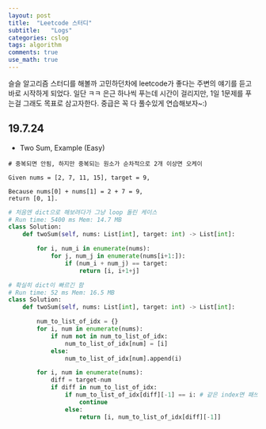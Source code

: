 ```yaml
---
layout: post
title:  "Leetcode 스터디"
subtitle:   "Logs"
categories: cslog
tags: algorithm
comments: true
use_math: true
---
```


슬슬 알고리즘 스터디를 해볼까 고민하던차에 leetcode가 좋다는 주변의 얘기를 듣고 바로 시작하게 되었다. 일단 ㅋㅋ 은근 하나씩 푸는데 시간이 걸리지만, 1일 1문제를 푸는걸 그래도 목표로 삼고자한다. 중급은 꼭 다 풀수있게 연습해보자~:)


## 19.7.24

- Two Sum, Example (Easy)

```
# 중복되면 안됨, 하지만 중복되는 원소가 순차적으로 2개 이상면 오케이

Given nums = [2, 7, 11, 15], target = 9,

Because nums[0] + nums[1] = 2 + 7 = 9,
return [0, 1].
```

```python
# 처음엔 dict으로 해보려다가 그냥 loop 돌린 케이스
# Run time: 5400 ms	Mem: 14.7 MB
class Solution:
    def twoSum(self, nums: List[int], target: int) -> List[int]:                

        for i, num_i in enumerate(nums):
            for j, num_j in enumerate(nums[i+1:]):
                if (num_i + num_j) == target:
                    return [i, i+1+j]

```

```python
# 확실히 dict이 빠르긴 함
# Run time: 52 ms Mem: 16.5 MB
class Solution:
    def twoSum(self, nums: List[int], target: int) -> List[int]:                

        num_to_list_of_idx = {}
        for i, num in enumerate(nums):
            if num not in num_to_list_of_idx:
                num_to_list_of_idx[num] = [i]
            else:
                num_to_list_of_idx[num].append(i)

        for i, num in enumerate(nums):
            diff = target-num
            if diff in num_to_list_of_idx:
                if num_to_list_of_idx[diff][-1] == i: # 같은 index면 패쓰
                    continue
                else:
                    return [i, num_to_list_of_idx[diff][-1]]
```
